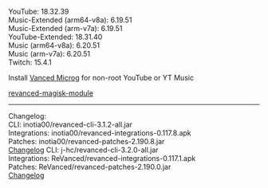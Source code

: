 YouTube: 18.32.39  
Music-Extended (arm64-v8a): 6.19.51  
Music-Extended (arm-v7a): 6.19.51  
YouTube-Extended: 18.31.40  
Music (arm64-v8a): 6.20.51  
Music (arm-v7a): 6.20.51  
Twitch: 15.4.1  

Install [Vanced Microg](https://github.com/TeamVanced/VancedMicroG/releases) for non-root YouTube or YT Music  

[revanced-magisk-module](https://github.com/j-hc/revanced-magisk-module)  

---
Changelog:  
CLI: inotia00/revanced-cli-3.1.2-all.jar  
Integrations: inotia00/revanced-integrations-0.117.8.apk  
Patches: inotia00/revanced-patches-2.190.8.jar  
[Changelog](https://github.com/inotia00/revanced-patches/releases/tag/v2.190.8)
CLI: j-hc/revanced-cli-3.2.0-all.jar  
Integrations: ReVanced/revanced-integrations-0.117.1.apk  
Patches: ReVanced/revanced-patches-2.190.0.jar  
[Changelog](https://github.com/ReVanced/revanced-patches/releases/tag/v2.190.0)  
